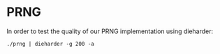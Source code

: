 # PRNG

In order to test the quality of our PRNG implementation using dieharder:
```
./prng | dieharder -g 200 -a
```
